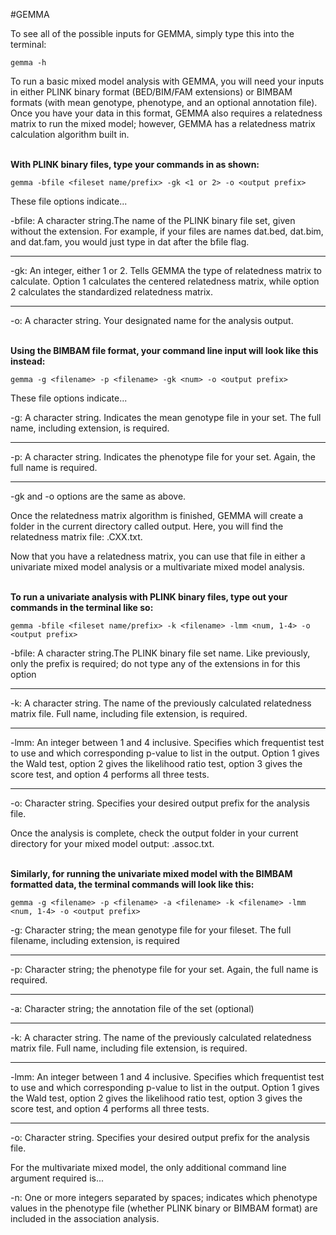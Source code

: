 #GEMMA

To see all of the possible inputs for GEMMA, simply type this into the terminal:

    gemma -h

To run a basic mixed model analysis with GEMMA, you will need your inputs in either PLINK binary format (BED/BIM/FAM extensions) or BIMBAM formats (with mean genotype, phenotype, and an optional annotation file). Once you have your data in this format, GEMMA also requires a relatedness matrix to run the mixed model; however, GEMMA has a relatedness matrix calculation algorithm built in.

<br>**With PLINK binary files, type your commands in as shown:**</br>

    gemma -bfile <fileset name/prefix> -gk <1 or 2> -o <output prefix>

These file options indicate...

-bfile: A character string.The name of the PLINK binary file set, given without the extension. For example, if your files are names dat.bed, dat.bim, and dat.fam, you would just type in dat after the bfile flag.
***
-gk: An integer, either 1 or 2. Tells GEMMA the type of relatedness matrix to calculate. Option 1 calculates the centered relatedness matrix, while option 2 calculates the standardized relatedness matrix.
***
-o: A character string. Your designated name for the analysis output.

<br>**Using the BIMBAM file format, your command line input will look like this instead:**</br>

    gemma -g <filename> -p <filename> -gk <num> -o <output prefix>

These file options indicate...

-g: A character string. Indicates the mean genotype file in your set. The full name, including extension, is required.
***
-p: A character string. Indicates the phenotype file for your set. Again, the full name is required.
***
-gk and -o options are the same as above.

Once the relatedness matrix algorithm is finished, GEMMA will create a folder in the current directory called output. Here, you will find the relatedness matrix file: <output name>.CXX.txt.

Now that you have a relatedness matrix, you can use that file in either a univariate mixed model analysis or a multivariate mixed model analysis. 

<br>**To run a univariate analysis with PLINK binary files, type out your commands in the terminal like so:**</br>

    gemma -bfile <fileset name/prefix> -k <filename> -lmm <num, 1-4> -o <output prefix>


-bfile: A character string.The PLINK binary file set name. Like previously, only the prefix is required; do not type any of the extensions in for this option
***
-k: A character string. The name of the previously calculated relatedness matrix file. Full name, including file extension, is required.
***
-lmm: An integer between 1 and 4 inclusive. Specifies which frequentist test to use and which corresponding p-value to list in the output. Option 1 gives the Wald test, option 2 gives the likelihood ratio test, option 3 gives the score test, and option 4 performs all three tests.
***
-o: Character string. Specifies your desired output prefix for the analysis file.

Once the analysis is complete, check the output folder in your current directory for your mixed model output: <output name>.assoc.txt. 

<br>**Similarly, for running the univariate mixed model with the BIMBAM formatted data, the terminal commands will look like this:**</br>

    gemma -g <filename> -p <filename> -a <filename> -k <filename> -lmm <num, 1-4> -o <output prefix>

-g: Character string; the mean genotype file for your fileset. The full filename, including extension, is required
***
-p: Character string; the phenotype file for your set. Again, the full name is required.
***
-a: Character string; the annotation file of the set (optional)
***
-k: A character string. The name of the previously calculated relatedness matrix file. Full name, including file extension, is required.
***
-lmm: An integer between 1 and 4 inclusive. Specifies which frequentist test to use and which corresponding p-value to list in the output. Option 1 gives the Wald test, option 2 gives the likelihood ratio test, option 3 gives the score test, and option 4 performs all three tests.
***
-o: Character string. Specifies your desired output prefix for the analysis file.

For the multivariate mixed model, the only additional command line argument required is...

-n: One or more integers separated by spaces; indicates which phenotype values in the phenotype file (whether PLINK binary or BIMBAM format) are included in the association analysis.



